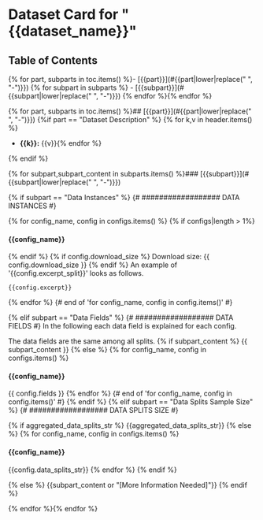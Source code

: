 ---
---
# Dataset Card for "{{dataset_name}}"

## Table of Contents
{% for part, subparts in toc.items() %}- [{{part}}](#{{part|lower|replace(" ", "-")}})
{% for subpart in subparts %}  - [{{subpart}}](#{{subpart|lower|replace(" ", "-")}})
{% endfor %}{% endfor %}


{% for part, subparts in toc.items() %}## [{{part}}](#{{part|lower|replace(" ", "-")}})
{%if part == "Dataset Description" %}
{% for k,v in header.items() %} 
- **{{k}}:** {{v}}{% endfor %}

{% endif %} 

{% for subpart,subpart_content in subparts.items() %}### [{{subpart}}](#{{subpart|lower|replace(" ", "-")}})

{% if subpart == "Data Instances" %} {# ################## DATA INSTANCES #}

{% for config_name, config in configs.items() %} 
{% if configs|length > 1%}
#### {{config_name}}
{% endif %}
{% if config.download_size %}
Download size: {{ config.download_size }}
{% endif %}
An example of '{{config.excerpt_split}}' looks as follows.
```
{{config.excerpt}}
```
{% endfor %} {# end of 'for config_name, config in config.items()' #}

{% elif subpart == "Data Fields" %} {# ################## DATA FIELDS #}
In the following each data field is explained for each config.
 
The data fields are the same among all splits.
{% if subpart_content %}
{{ subpart_content }}
{% else %} 
{% for config_name, config in configs.items() %} 
#### {{config_name}}
{{ config.fields }} 
{% endfor %} {# end of 'for config_name, config in config.items()' #}
{% endif %}
{% elif subpart == "Data Splits Sample Size" %} {# ################## DATA SPLITS SIZE #}

{% if aggregated_data_splits_str %}
{{aggregated_data_splits_str}}
{% else %}
{% for config_name, config in configs.items() %}
#### {{config_name}}

{{config.data_splits_str}}
{% endfor %}
{% endif %}

{% else %}
{{subpart_content or "[More Information Needed]"}}
{% endif %}

{% endfor %}{% endfor %}

